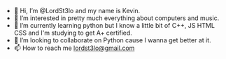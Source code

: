 - 👋 Hi, I’m @LordSt3lo and my name is Kevin.
- 👀 I’m interested in pretty much everything about computers and music.
- 🌱 I’m currently learning python but I know a little bit of C++, JS HTML CSS and I'm studying to get A+ certified.
- 💞️ I’m looking to collaborate on Python cause I wanna get better at it.
- 📫 How to reach me lordst3lo@gmail.com

<!---
LordSt3lo/LordSt3lo is a ✨ special ✨ repository because its `README.md` (this file) appears on your GitHub profile.
You can click the Preview link to take a look at your changes.
--->
